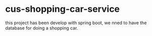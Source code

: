 # cus-shopping-car-service
this project has been develop with spring boot, we nned to have the database for doing a shopping car.
